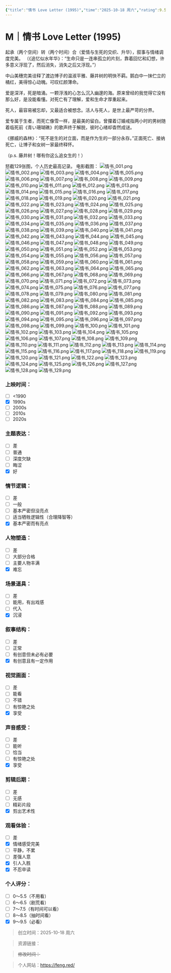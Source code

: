```yaml
---
{"title":"情书 Love Letter (1995)","time":"2025-10-18 周六","rating":9.5,"豆瓣":8.9,"上映时间":["1995"],"类型":["M","爱情","家庭"],"导演":["岩井俊二 Shunji Iwai"],"主演":["中山美穗 Miho Nakayama"],"国家/地区":["日本"],"片长/分钟":"117分钟","dg-publish":true,"permalink":"/300 评价/M电影/新近看过/情书 Love Letter (1995)/","dgPassFrontmatter":true,"created":"2025-10-18T10:14:09.000+08:00","updated":"2025-10-19T11:53:11.701+08:00"}
---
```


# M｜情书 Love Letter (1995)
起承（两个空间）转（两个时间）合（爱情与生死的交织、升华），叙事与情绪调度完美。
（《追忆似水年华》：“生命只是一连串孤立的片刻，靠着回忆和幻想，许多意义浮现了，然后消失，消失之后又浮现。”）

中山美穗完美诠释了渡边博子的温淑平雅、藤井树的明快不羁。鹅白中一抹伫立的橘红，美得惊心动魄。可叹红颜薄命。

爱是深洋，死是暗涌。一颗浮浅的心怎么沉入幽邃的海。原来曾经的我觉得它没有那么好，是没能看懂。对死亡有了理解，爱和生命才厚重起来。

死人，最容易被忘却，又最适合被想念。活人与死人，是世上最严苛的分界。

爱专属于生者，而死亡像雪一样，是最美的留白。曾攥着订婚戒指两小时的男树随着临死前《青い珊瑚礁》的歌声终于解脱，彼时心绪却杳然成谜。

《挪威的森林》：“死不是生的对立面，而是作为生的一部分永存。”正面死亡、接纳死亡，让博子和女树一家最终释怀。

（p.s. 藤井树！哪有你这么追女生的！）

怒截129张图，个人历史最高记录。
电影截图：
![情书_001.png](https://maple-forest-1315227141.cos.ap-nanjing.myqcloud.com/251017_情书/情书_001.png)
![情书_002.png](https://maple-forest-1315227141.cos.ap-nanjing.myqcloud.com/251017_情书/情书_002.png)
![情书_003.png](https://maple-forest-1315227141.cos.ap-nanjing.myqcloud.com/251017_情书/情书_003.png)
![情书_004.png](https://maple-forest-1315227141.cos.ap-nanjing.myqcloud.com/251017_情书/情书_004.png)
![情书_005.png](https://maple-forest-1315227141.cos.ap-nanjing.myqcloud.com/251017_情书/情书_005.png)
![情书_006.png](https://maple-forest-1315227141.cos.ap-nanjing.myqcloud.com/251017_情书/情书_006.png)
![情书_007.png](https://maple-forest-1315227141.cos.ap-nanjing.myqcloud.com/251017_情书/情书_007.png)
![情书_008.png](https://maple-forest-1315227141.cos.ap-nanjing.myqcloud.com/251017_情书/情书_008.png)
![情书_009.png](https://maple-forest-1315227141.cos.ap-nanjing.myqcloud.com/251017_情书/情书_009.png)
![情书_010.png](https://maple-forest-1315227141.cos.ap-nanjing.myqcloud.com/251017_情书/情书_010.png)
![情书_011.png](https://maple-forest-1315227141.cos.ap-nanjing.myqcloud.com/251017_情书/情书_011.png)
![情书_012.png](https://maple-forest-1315227141.cos.ap-nanjing.myqcloud.com/251017_情书/情书_012.png)
![情书_013.png](https://maple-forest-1315227141.cos.ap-nanjing.myqcloud.com/251017_情书/情书_013.png)
![情书_014.png](https://maple-forest-1315227141.cos.ap-nanjing.myqcloud.com/251017_情书/情书_014.png)
![情书_015.png](https://maple-forest-1315227141.cos.ap-nanjing.myqcloud.com/251017_情书/情书_015.png)
![情书_016.png](https://maple-forest-1315227141.cos.ap-nanjing.myqcloud.com/251017_情书/情书_016.png)
![情书_017.png](https://maple-forest-1315227141.cos.ap-nanjing.myqcloud.com/251017_情书/情书_017.png)
![情书_018.png](https://maple-forest-1315227141.cos.ap-nanjing.myqcloud.com/251017_情书/情书_018.png)
![情书_019.png](https://maple-forest-1315227141.cos.ap-nanjing.myqcloud.com/251017_情书/情书_019.png)
![情书_020.png](https://maple-forest-1315227141.cos.ap-nanjing.myqcloud.com/251017_情书/情书_020.png)
![情书_021.png](https://maple-forest-1315227141.cos.ap-nanjing.myqcloud.com/251017_情书/情书_021.png)
![情书_022.png](https://maple-forest-1315227141.cos.ap-nanjing.myqcloud.com/251017_情书/情书_022.png)
![情书_023.png](https://maple-forest-1315227141.cos.ap-nanjing.myqcloud.com/251017_情书/情书_023.png)
![情书_024.png](https://maple-forest-1315227141.cos.ap-nanjing.myqcloud.com/251017_情书/情书_024.png)
![情书_025.png](https://maple-forest-1315227141.cos.ap-nanjing.myqcloud.com/251017_情书/情书_025.png)
![情书_026.png](https://maple-forest-1315227141.cos.ap-nanjing.myqcloud.com/251017_情书/情书_026.png)
![情书_027.png](https://maple-forest-1315227141.cos.ap-nanjing.myqcloud.com/251017_情书/情书_027.png)
![情书_028.png](https://maple-forest-1315227141.cos.ap-nanjing.myqcloud.com/251017_情书/情书_028.png)
![情书_029.png](https://maple-forest-1315227141.cos.ap-nanjing.myqcloud.com/251017_情书/情书_029.png)
![情书_030.png](https://maple-forest-1315227141.cos.ap-nanjing.myqcloud.com/251017_情书/情书_030.png)
![情书_031.png](https://maple-forest-1315227141.cos.ap-nanjing.myqcloud.com/251017_情书/情书_031.png)
![情书_032.png](https://maple-forest-1315227141.cos.ap-nanjing.myqcloud.com/251017_情书/情书_032.png)
![情书_033.png](https://maple-forest-1315227141.cos.ap-nanjing.myqcloud.com/251017_情书/情书_033.png)
![情书_034.png](https://maple-forest-1315227141.cos.ap-nanjing.myqcloud.com/251017_情书/情书_034.png)
![情书_035.png](https://maple-forest-1315227141.cos.ap-nanjing.myqcloud.com/251017_情书/情书_035.png)
![情书_036.png](https://maple-forest-1315227141.cos.ap-nanjing.myqcloud.com/251017_情书/情书_036.png)
![情书_037.png](https://maple-forest-1315227141.cos.ap-nanjing.myqcloud.com/251017_情书/情书_037.png)
![情书_038.png](https://maple-forest-1315227141.cos.ap-nanjing.myqcloud.com/251017_情书/情书_038.png)
![情书_039.png](https://maple-forest-1315227141.cos.ap-nanjing.myqcloud.com/251017_情书/情书_039.png)
![情书_040.png](https://maple-forest-1315227141.cos.ap-nanjing.myqcloud.com/251017_情书/情书_040.png)
![情书_041.png](https://maple-forest-1315227141.cos.ap-nanjing.myqcloud.com/251017_情书/情书_041.png)
![情书_042.png](https://maple-forest-1315227141.cos.ap-nanjing.myqcloud.com/251017_情书/情书_042.png)
![情书_043.png](https://maple-forest-1315227141.cos.ap-nanjing.myqcloud.com/251017_情书/情书_043.png)
![情书_044.png](https://maple-forest-1315227141.cos.ap-nanjing.myqcloud.com/251017_情书/情书_044.png)
![情书_045.png](https://maple-forest-1315227141.cos.ap-nanjing.myqcloud.com/251017_情书/情书_045.png)
![情书_046.png](https://maple-forest-1315227141.cos.ap-nanjing.myqcloud.com/251017_情书/情书_046.png)
![情书_047.png](https://maple-forest-1315227141.cos.ap-nanjing.myqcloud.com/251017_情书/情书_047.png)
![情书_048.png](https://maple-forest-1315227141.cos.ap-nanjing.myqcloud.com/251017_情书/情书_048.png)
![情书_049.png](https://maple-forest-1315227141.cos.ap-nanjing.myqcloud.com/251017_情书/情书_049.png)
![情书_050.png](https://maple-forest-1315227141.cos.ap-nanjing.myqcloud.com/251017_情书/情书_050.png)
![情书_051.png](https://maple-forest-1315227141.cos.ap-nanjing.myqcloud.com/251017_情书/情书_051.png)
![情书_052.png](https://maple-forest-1315227141.cos.ap-nanjing.myqcloud.com/251017_情书/情书_052.png)
![情书_053.png](https://maple-forest-1315227141.cos.ap-nanjing.myqcloud.com/251017_情书/情书_053.png)
![情书_054.png](https://maple-forest-1315227141.cos.ap-nanjing.myqcloud.com/251017_情书/情书_054.png)
![情书_055.png](https://maple-forest-1315227141.cos.ap-nanjing.myqcloud.com/251017_情书/情书_055.png)
![情书_056.png](https://maple-forest-1315227141.cos.ap-nanjing.myqcloud.com/251017_情书/情书_056.png)
![情书_057.png](https://maple-forest-1315227141.cos.ap-nanjing.myqcloud.com/251017_情书/情书_057.png)
![情书_058.png](https://maple-forest-1315227141.cos.ap-nanjing.myqcloud.com/251017_情书/情书_058.png)
![情书_059.png](https://maple-forest-1315227141.cos.ap-nanjing.myqcloud.com/251017_情书/情书_059.png)
![情书_060.png](https://maple-forest-1315227141.cos.ap-nanjing.myqcloud.com/251017_情书/情书_060.png)
![情书_061.png](https://maple-forest-1315227141.cos.ap-nanjing.myqcloud.com/251017_情书/情书_061.png)
![情书_062.png](https://maple-forest-1315227141.cos.ap-nanjing.myqcloud.com/251017_情书/情书_062.png)
![情书_063.png](https://maple-forest-1315227141.cos.ap-nanjing.myqcloud.com/251017_情书/情书_063.png)
![情书_064.png](https://maple-forest-1315227141.cos.ap-nanjing.myqcloud.com/251017_情书/情书_064.png)
![情书_065.png](https://maple-forest-1315227141.cos.ap-nanjing.myqcloud.com/251017_情书/情书_065.png)
![情书_066.png](https://maple-forest-1315227141.cos.ap-nanjing.myqcloud.com/251017_情书/情书_066.png)
![情书_067.png](https://maple-forest-1315227141.cos.ap-nanjing.myqcloud.com/251017_情书/情书_067.png)
![情书_068.png](https://maple-forest-1315227141.cos.ap-nanjing.myqcloud.com/251017_情书/情书_068.png)
![情书_069.png](https://maple-forest-1315227141.cos.ap-nanjing.myqcloud.com/251017_情书/情书_069.png)
![情书_070.png](https://maple-forest-1315227141.cos.ap-nanjing.myqcloud.com/251017_情书/情书_070.png)
![情书_071.png](https://maple-forest-1315227141.cos.ap-nanjing.myqcloud.com/251017_情书/情书_071.png)
![情书_072.png](https://maple-forest-1315227141.cos.ap-nanjing.myqcloud.com/251017_情书/情书_072.png)
![情书_073.png](https://maple-forest-1315227141.cos.ap-nanjing.myqcloud.com/251017_情书/情书_073.png)
![情书_074.png](https://maple-forest-1315227141.cos.ap-nanjing.myqcloud.com/251017_情书/情书_074.png)
![情书_075.png](https://maple-forest-1315227141.cos.ap-nanjing.myqcloud.com/251017_情书/情书_075.png)
![情书_076.png](https://maple-forest-1315227141.cos.ap-nanjing.myqcloud.com/251017_情书/情书_076.png)
![情书_077.png](https://maple-forest-1315227141.cos.ap-nanjing.myqcloud.com/251017_情书/情书_077.png)
![情书_078.png](https://maple-forest-1315227141.cos.ap-nanjing.myqcloud.com/251017_情书/情书_078.png)
![情书_079.png](https://maple-forest-1315227141.cos.ap-nanjing.myqcloud.com/251017_情书/情书_079.png)
![情书_080.png](https://maple-forest-1315227141.cos.ap-nanjing.myqcloud.com/251017_情书/情书_080.png)
![情书_081.png](https://maple-forest-1315227141.cos.ap-nanjing.myqcloud.com/251017_情书/情书_081.png)
![情书_082.png](https://maple-forest-1315227141.cos.ap-nanjing.myqcloud.com/251017_情书/情书_082.png)
![情书_083.png](https://maple-forest-1315227141.cos.ap-nanjing.myqcloud.com/251017_情书/情书_083.png)
![情书_084.png](https://maple-forest-1315227141.cos.ap-nanjing.myqcloud.com/251017_情书/情书_084.png)
![情书_085.png](https://maple-forest-1315227141.cos.ap-nanjing.myqcloud.com/251017_情书/情书_085.png)
![情书_086.png](https://maple-forest-1315227141.cos.ap-nanjing.myqcloud.com/251017_情书/情书_086.png)
![情书_087.png](https://maple-forest-1315227141.cos.ap-nanjing.myqcloud.com/251017_情书/情书_087.png)
![情书_088.png](https://maple-forest-1315227141.cos.ap-nanjing.myqcloud.com/251017_情书/情书_088.png)
![情书_089.png](https://maple-forest-1315227141.cos.ap-nanjing.myqcloud.com/251017_情书/情书_089.png)
![情书_090.png](https://maple-forest-1315227141.cos.ap-nanjing.myqcloud.com/251017_情书/情书_090.png)
![情书_091.png](https://maple-forest-1315227141.cos.ap-nanjing.myqcloud.com/251017_情书/情书_091.png)
![情书_092.png](https://maple-forest-1315227141.cos.ap-nanjing.myqcloud.com/251017_情书/情书_092.png)
![情书_093.png](https://maple-forest-1315227141.cos.ap-nanjing.myqcloud.com/251017_情书/情书_093.png)
![情书_094.png](https://maple-forest-1315227141.cos.ap-nanjing.myqcloud.com/251017_情书/情书_094.png)
![情书_095.png](https://maple-forest-1315227141.cos.ap-nanjing.myqcloud.com/251017_情书/情书_095.png)
![情书_096.png](https://maple-forest-1315227141.cos.ap-nanjing.myqcloud.com/251017_情书/情书_096.png)
![情书_097.png](https://maple-forest-1315227141.cos.ap-nanjing.myqcloud.com/251017_情书/情书_097.png)
![情书_098.png](https://maple-forest-1315227141.cos.ap-nanjing.myqcloud.com/251017_情书/情书_098.png)
![情书_099.png](https://maple-forest-1315227141.cos.ap-nanjing.myqcloud.com/251017_情书/情书_099.png)
![情书_100.png](https://maple-forest-1315227141.cos.ap-nanjing.myqcloud.com/251017_情书/情书_100.png)
![情书_101.png](https://maple-forest-1315227141.cos.ap-nanjing.myqcloud.com/251017_情书/情书_101.png)
![情书_102.png](https://maple-forest-1315227141.cos.ap-nanjing.myqcloud.com/251017_情书/情书_102.png)
![情书_103.png](https://maple-forest-1315227141.cos.ap-nanjing.myqcloud.com/251017_情书/情书_103.png)
![情书_104.png](https://maple-forest-1315227141.cos.ap-nanjing.myqcloud.com/251017_情书/情书_104.png)
![情书_105.png](https://maple-forest-1315227141.cos.ap-nanjing.myqcloud.com/251017_情书/情书_105.png)
![情书_106.png](https://maple-forest-1315227141.cos.ap-nanjing.myqcloud.com/251017_情书/情书_106.png)
![情书_107.png](https://maple-forest-1315227141.cos.ap-nanjing.myqcloud.com/251017_情书/情书_107.png)
![情书_108.png](https://maple-forest-1315227141.cos.ap-nanjing.myqcloud.com/251017_情书/情书_108.png)
![情书_109.png](https://maple-forest-1315227141.cos.ap-nanjing.myqcloud.com/251017_情书/情书_109.png)
![情书_110.png](https://maple-forest-1315227141.cos.ap-nanjing.myqcloud.com/251017_情书/情书_110.png)
![情书_111.png](https://maple-forest-1315227141.cos.ap-nanjing.myqcloud.com/251017_情书/情书_111.png)
![情书_112.png](https://maple-forest-1315227141.cos.ap-nanjing.myqcloud.com/251017_情书/情书_112.png)
![情书_113.png](https://maple-forest-1315227141.cos.ap-nanjing.myqcloud.com/251017_情书/情书_113.png)
![情书_114.png](https://maple-forest-1315227141.cos.ap-nanjing.myqcloud.com/251017_情书/情书_114.png)
![情书_115.png](https://maple-forest-1315227141.cos.ap-nanjing.myqcloud.com/251017_情书/情书_115.png)
![情书_116.png](https://maple-forest-1315227141.cos.ap-nanjing.myqcloud.com/251017_情书/情书_116.png)
![情书_117.png](https://maple-forest-1315227141.cos.ap-nanjing.myqcloud.com/251017_情书/情书_117.png)
![情书_118.png](https://maple-forest-1315227141.cos.ap-nanjing.myqcloud.com/251017_情书/情书_118.png)
![情书_119.png](https://maple-forest-1315227141.cos.ap-nanjing.myqcloud.com/251017_情书/情书_119.png)
![情书_120.png](https://maple-forest-1315227141.cos.ap-nanjing.myqcloud.com/251017_情书/情书_120.png)
![情书_121.png](https://maple-forest-1315227141.cos.ap-nanjing.myqcloud.com/251017_情书/情书_121.png)
![情书_122.png](https://maple-forest-1315227141.cos.ap-nanjing.myqcloud.com/251017_情书/情书_122.png)
![情书_123.png](https://maple-forest-1315227141.cos.ap-nanjing.myqcloud.com/251017_情书/情书_123.png)
![情书_124.png](https://maple-forest-1315227141.cos.ap-nanjing.myqcloud.com/251017_情书/情书_124.png)
![情书_125.png](https://maple-forest-1315227141.cos.ap-nanjing.myqcloud.com/251017_情书/情书_125.png)
![情书_126.png](https://maple-forest-1315227141.cos.ap-nanjing.myqcloud.com/251017_情书/情书_126.png)
![情书_127.png](https://maple-forest-1315227141.cos.ap-nanjing.myqcloud.com/251017_情书/情书_127.png)
![情书_128.png](https://maple-forest-1315227141.cos.ap-nanjing.myqcloud.com/251017_情书/情书_128.png)
![情书_129.png](https://maple-forest-1315227141.cos.ap-nanjing.myqcloud.com/251017_情书/情书_129.png)
### 上映时间：
- [ ] <1990
- [x] 1990s
- [ ] 2000s
- [ ] 2010s
- [ ] 2020s
### 主题表达：
- [ ] 差
- [ ] 普通
- [ ] 深度欠缺
- [ ] 晦涩
- [x] 好
### 情节逻辑：
- [ ] 差
- [ ] 一般
- [ ] 基本严密但没亮点
- [ ] 适当牺牲逻辑性（合理降智等）
- [x] 基本严密而有亮点
### 人物塑造：
- [ ] 差
- [ ] 大部分合格
- [ ] 主要人物丰满
- [x] 难忘
### 场景道具：
- [ ] 差
- [ ] 能用，有出戏感
- [ ] 代入
- [x] 沉浸
### 叙事结构：
- [ ] 差
- [ ] 正常
- [ ] 有创意但未必有必要
- [x] 有创意且有一定作用
### 视觉画面：
- [ ] 差
- [ ] 能看
- [ ] 不错
- [ ] 有惊艳之处
- [x] 享受
### 声音感受：
- [ ] 差
- [ ] 能听
- [ ] 恰当
- [ ] 有惊艳之处
- [x] 享受
### 剪辑后期：
- [ ] 差
- [ ] 无感
- [ ] 精彩片段
- [x] 剪出艺术性
### 观看体验：
- [ ] 差
- [x] 情绪感受完美
- [ ] 平静，不累
- [ ] 差强人意
- [x] 引人入胜
- [x] 不忍卒读
### 个人评分：
- [ ] 0～5.5（不用看）
- [ ] 6～6.5（剧荒看）
- [ ] 7～7.5（有时间可以看）
- [ ] 8～8.5（抽时间看）
- [x] 9～9.5（必看）

>创立时间：2025-10-18 周六

>资源链接：

>~~修改时间：~~

>个人网站：https://feng.red/



